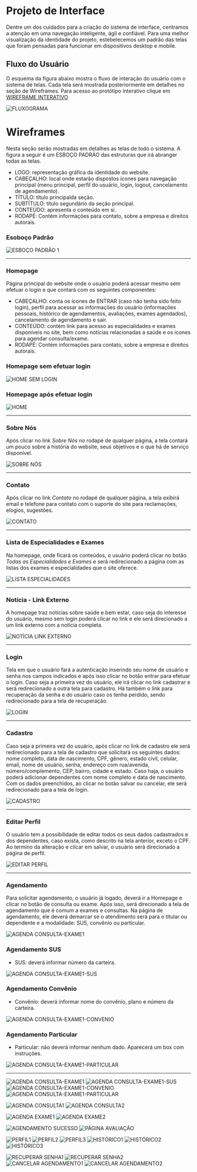 
# Projeto de Interface

Dentre um dos cuidados para a criação do sistema de interface, centramos a atenção em uma navegação inteligente, ágil e confiável. Para uma melhor visualização da identidade do projeto, estebelecemos um padrão das telas que foram pensadas para funcionar em dispositivos desktop e mobile. 

## Fluxo do Usuário

O esquema da figura abaixo mostra o fluxo de interação do usuário com o sistema de telas. Cada tela será mostrada posteriormente em detalhes no seção de Wireframes. Para acesso ao protótipo interativo clique em <a href="https://www.figma.com/proto/8BoYp5FtRCAKBybbGInc7m/Untitled?node-id=365-2686&scaling=min-zoom&page-id=0%3A1&starting-point-node-id=19%3A54&show-proto-sidebar=1">WIREFRAME INTERATIVO</a> 

![FLUXOGRAMA](https://user-images.githubusercontent.com/128761321/233818242-a500bf6c-5712-4897-8b03-0824ef66ade8.png)



# Wireframes

Nesta seção serão mostradas em detalhes as telas de todo o sistema. A figura a seguir é um ESBOÇO PADRÃO das estruturas que irá abranger todas as telas. 

- LOGO: representação gráfica da identidade do website.
- CABEÇALHO: local onde estarão dispostos ícones para navegação principal (menu principal, perfil do usuário, login, logout, cancelamento de agendamento).
- TÍTULO: título principalda seção.
- SUBTÍTULO: título segundário da seção principal.
- CONTEÚDO: apresenta o conteúdo em si. 
- RODAPÉ: Contém informações para contato, sobre a empresa e direitos autorais.

### Esoboço Padrão

![ESBOÇO PADRÃO 1](https://user-images.githubusercontent.com/128761556/233716310-361fba59-32a2-4e34-ab46-3baf11b23c99.png)

 **********************************************************************************************************************************************************************
 
 ### Homepage

Página principal do website onde o usuário poderá acessar mesmo sem efetuar o login e que contará com os seguintes componentes: 
 - CABEÇALHO: conta os ícones de ENTRAR (caso não tenha sido feito login), perfil para acessar as informações do usuário (informações pessoais, histórico de agendamentos, avaliações, exames agendados), cancelamento de agendamento e sair. 
 - CONTEÚDO: contém link para acesso as especialidades e exames disponíveis no site, bem como notícias relacionadas a saúde e os ícones para agendar consulta/exame. 
 - RODAPÉ: Contém informações para contato, sobre a empresa e direitos autorais.


### Homepage sem efetuar login

![HOME SEM LOGIN](https://user-images.githubusercontent.com/128761321/233817431-6331d8bd-cf6f-40dd-bedc-a1cea7252098.png)



### Homepage após efetuar login

![HOME](https://user-images.githubusercontent.com/128761321/233817433-b1812f3d-a079-47df-b194-069707a98cc5.png)

****************************************************************************************************************************************************

### Sobre Nós

Após clicar no link *Sobre Nós* no rodapé de qualquer página, a tela contará um pouco sobre a história do website, seus objetivos e o que há de serviço disponível. 

![SOBRE NÓS](https://user-images.githubusercontent.com/128761321/233817444-1db23b18-0275-4623-a05f-3cc1c201a6b6.png)

***********************************************************************************************************************************************************************

### Contato

Após clicar no link *Contato* no rodapé de qualquer página, a tela exibirá email e telefone para contato com o suporte do site para reclamações, elogios, sugestões.

![CONTATO](https://user-images.githubusercontent.com/128761321/233817424-87fa25c2-22c0-4acf-8152-1477f0e572c7.png)

***********************************************************************************************************************************************************************

### Lista de Especialidades e Exames

Na homepage, onde ficará os conteúdos, o usuário poderá clicar no botão *Todas as Especialidades e Exames* e será redirecionado a página com as listas dos exames e especialidades que o site oferece.  

![LISTA ESPECIALIDADES](https://user-images.githubusercontent.com/128761321/233817434-2f5535b5-d3cc-441d-bda8-9d78e9875213.png)

***********************************************************************************************************************************************************************

### Notícia - Link Externo

A homepage traz notícias sobre saúde e bem estar, caso seja do interesse do usuário, mesmo sem login poderá clicar no link e ele será direcionado a um link externo com a notícia completa.

![NOTÍCIA LINK EXTERNO](https://user-images.githubusercontent.com/128761321/233817436-2a36d188-0872-4cfe-a425-034641b432d2.png)

***********************************************************************************************************************************************************************

### Login

Tela em que o usuário fará a autenticação inserindo seu nome de usuário e senha nos campos indicados e após isso clicar no botão entrar para efetuar o login. Caso seja a primeira vez do usuário, ele irá clicar no link cadastrar e será redirecionado a outra tela para cadastro. Há também o link para recuperação da senha e do usuário caso os tenha perdido, sendo redirecionado para a tela de recuperação.
 
![LOGIN](https://user-images.githubusercontent.com/128761321/233817435-81c17659-d700-414d-87a8-3ce2e99c4cdd.png)

***********************************************************************************************************************************************************************

### Cadastro

Caso seja a primeira vez do usuário, após clicar no link de cadastro ele será redirecionado para a tela de cadastro que solicitará os seguintes dados: nome completo, data de nascimento, CPF, gênero, estado civil, celular, email, nome de usuário, senha, endereço com rua/avenida, número/complemento, CEP, bairro, cidade e estado. Caso haja, o usuário poderá adicionar dependentes com nome completo e data de nascimento. Com os dados preenchidos, ao clicar no botão salvar ou cancelar, ele será redirecionado para a tela de login.

![CADASTRO](https://user-images.githubusercontent.com/128761321/233817421-3655f9a6-2bd6-4255-9687-08348315c5a7.png)

***********************************************************************************************************************************************************************

### Editar Perfil

O usuário tem a possibilidade de editar todos os seus dados cadastrados e dos dependentes, caso exista, como descrito na tela anterior, exceto o CPF. Ao termino da alteração e clicar em salvar, o usuário será direcionado a página de perfil.

![EDITAR PERFIL](https://user-images.githubusercontent.com/128761321/233817425-f8a1a6d7-afc8-4b7d-83ef-8315005db222.png)

***********************************************************************************************************************************************************************

### Agendamento

Para solicitar agendamento, o usuário já logado, deverá ir a Homepage e clicar no botão de consulta ou exame. Após isso, será direcionado a tela de agendamento que é comum a exames e consultas. Na página de agendamento, ele deverá demarcar se o atendimento será para o titular ou dependente e a modalidade: SUS, convênio ou particular.

![AGENDA CONSULTA-EXAME1](https://user-images.githubusercontent.com/128761321/233817414-df4764b9-6686-478e-b268-eb87758a3c46.png)

### Agendamento SUS

- SUS: deverá informar número da carteira.

![AGENDA CONSULTA-EXAME1-SUS](https://user-images.githubusercontent.com/128761321/233817417-b050a918-a283-4edb-9596-e669f9e83ba0.png)


### Agendamento Convênio 

- Convênio: deverá informar nome do convênio, plano e número da carteira.

![AGENDA CONSULTA-EXAME1-CONVENIO](https://user-images.githubusercontent.com/128761321/233817415-059804ef-2e39-4758-be8d-1def7ffd8f5a.png)

### Agendamento Particular

- Particular: não deverá informar nenhum dado. Aparecerá um box com instruções. 

![AGENDA CONSULTA-EXAME1-PARTICULAR](https://user-images.githubusercontent.com/128761321/233817416-a0d08b5d-3200-441b-ab48-65682c44d82a.png)

********************************************************************************************************************************************************************************************************************************************************************************************************************************************************************************************************************************************************************************************************************


![AGENDA CONSULTA-EXAME1](https://user-images.githubusercontent.com/128761321/233817414-df4764b9-6686-478e-b268-eb87758a3c46.png)
![AGENDA CONSULTA-EXAME1-SUS](https://user-images.githubusercontent.com/128761321/233817417-b050a918-a283-4edb-9596-e669f9e83ba0.png)
![AGENDA CONSULTA-EXAME1-CONVENIO](https://user-images.githubusercontent.com/128761321/233817415-059804ef-2e39-4758-be8d-1def7ffd8f5a.png)
![AGENDA CONSULTA-EXAME1-PARTICULAR](https://user-images.githubusercontent.com/128761321/233817416-a0d08b5d-3200-441b-ab48-65682c44d82a.png)

![AGENDA CONSULTA1](https://user-images.githubusercontent.com/128761321/233817412-e8daba43-7c42-448f-b13f-727f2cc200d6.png)
![AGENDA CONSULTA2](https://user-images.githubusercontent.com/128761321/233817413-bf9df8a9-6370-459a-93b6-977ac75f1310.png)

![AGENDA EXAME1](https://user-images.githubusercontent.com/128761321/233817418-b0db3144-8fcb-40f8-945f-51e49ac9da0f.png)
![AGENDA EXAME2](https://user-images.githubusercontent.com/128761321/233817419-ba3bdef5-0f5c-4ace-9895-a1130bf9ab1c.png)

![AGENDAMENTO SUCESSO](https://user-images.githubusercontent.com/128761321/233817420-240ae84c-2129-4ce5-815f-eada3b39160f.png)
![PÁGINA AVALIAÇÃO](https://user-images.githubusercontent.com/128761321/233817437-ca8e93dd-7664-4186-9322-db014161f87c.png)

![PERFIL1](https://user-images.githubusercontent.com/128761321/233817438-1e76e4c3-28e4-4dac-a9c0-5c16a89e2934.png)
![PERFIL2](https://user-images.githubusercontent.com/128761321/233817439-405cccb5-18cc-4c2a-8a03-5948586fbf9d.png)
![PERFIL3](https://user-images.githubusercontent.com/128761321/233817440-72af3654-e57b-403f-9944-a93e2ae313b0.png)
![HISTÓRICO1](https://user-images.githubusercontent.com/128761321/233817427-c3516f52-d73b-453e-9529-345b0d885602.png)
![HISTÓRICO2](https://user-images.githubusercontent.com/128761321/233817428-8c6c9f55-e1ed-4635-8305-e7c9dcd93b45.png)
![HISTÓRICO3](https://user-images.githubusercontent.com/128761321/233817430-e9046934-b394-453a-a8fc-8fc87c7f55a0.png)



![RECUPERAR SENHA1](https://user-images.githubusercontent.com/128761321/233817441-0954c0db-8329-4ec4-8f17-1ec3156601d3.png)
![RECUPERAR SENHA2](https://user-images.githubusercontent.com/128761321/233817443-dc75adaa-7d1d-4f26-8fb5-695957d1fb7c.png)
![CANCELAR AGENDAMENTO1](https://user-images.githubusercontent.com/128761321/233817422-9c559a30-0cd3-42c1-8ac0-199179382e4c.png)
![CANCELAR AGENDAMENTO2](https://user-images.githubusercontent.com/128761321/233817423-b2c04f67-193d-42fd-b478-d97e735578d3.png)


